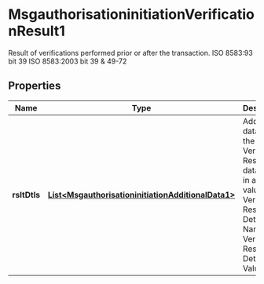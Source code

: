 

# MsgauthorisationinitiationVerificationResult1

Result of verifications performed prior or after the transaction.  ISO 8583:93 bit 39 ISO 8583:2003 bit 39 & 49-72

## Properties

| Name | Type | Description | Notes |
|------------ | ------------- | ------------- | -------------|
|**rsltDtls** | [**List&lt;MsgauthorisationinitiationAdditionalData1&gt;**](MsgauthorisationinitiationAdditionalData1.md) | Additional data about the Verification Result. The data is sent in a name-value pair: Verification Result Detail Name and Verification Result Detail Value. |  [optional] |



